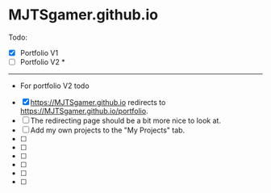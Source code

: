 # MJTSgamer.github.io

Todo:

 
 - [x] Portfolio V1
 - [ ] Portfolio V2 *
****
* For portfolio V2 todo
 - [x] https://MJTSgamer.github.io redirects to https://MJTSgamer.github.io/portfolio.
 - [ ] The redirecting page should be a bit more nice to look at.  
 - [ ] Add my own projects to the "My Projects" tab.
 - [ ] 
 - [ ]  
 - [ ]  
 - [ ]  
 - [ ]  
 - [ ]       



